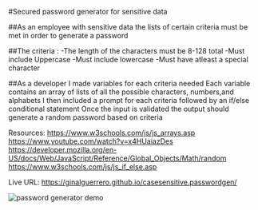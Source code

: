 #Secured password generator for sensitive data

##As an employee with sensitive data the lists of certain criteria must be met in order to generate a password

##The criteria :
-The length of the characters must be 8-128 total 
-Must include Uppercase
-Must include lowercase
-Must have atleast a special character

##As a developer
I made variables for each criteria needed 
Each variable contains an array of lists of all the possible characters, numbers,and alphabets
I then included a prompt for each criteria 
followed by an if/else conditional statement
Once the input is validated 
the output should generate a random password based on criteria

Resources:
https://www.w3schools.com/js/js_arrays.asp
https://www.youtube.com/watch?v=x4HUaiazDes
https://developer.mozilla.org/en-US/docs/Web/JavaScript/Reference/Global_Objects/Math/random
https://www.w3schools.com/js/js_if_else.asp

Live URL: https://ginalguerrero.github.io/casesensitive.passwordgen/



![password generator demo](https://user-images.githubusercontent.com/112473624/199121351-fd9f8829-9509-4022-8545-182294350e3e.gif)
